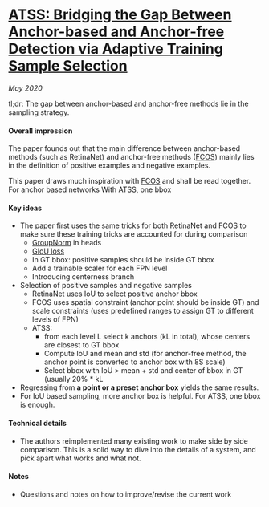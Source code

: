 # [ATSS: Bridging the Gap Between Anchor-based and Anchor-free Detection via Adaptive Training Sample Selection](https://arxiv.org/abs/1912.02424)

_May 2020_

tl;dr: The gap between anchor-based and anchor-free methods lie in the sampling strategy.

#### Overall impression
The paper founds out that the main difference between anchor-based methods (such as RetinaNet) and anchor-free methods ([FCOS](fcos.md)) mainly lies in the definition of positive examples and negative examples.

This paper draws much inspiration with [FCOS](fcos.md) and shall be read together. For anchor based networks With ATSS, one bbox

#### Key ideas
- The paper first uses the same tricks for both RetinaNet and FCOS to make sure these training tricks are accounted for during comparison
	- [GroupNorm](groupnorm.md) in heads
	- [GIoU loss](giou.md)
	- In GT bbox: positive samples should be inside GT bbox
	- Add a trainable scaler for each FPN level
	- Introducing centerness branch
- Selection of positive samples and negative samples
	- RetinaNet uses IoU to select positive anchor bbox
	- FCOS uses spatial constraint (anchor point should be inside GT) and scale constraints (uses predefined ranges to assign GT to different levels of FPN)
	- ATSS: 
		- from each level L select k anchors (kL in total), whose centers are closest to GT bbox
		- Compute IoU and mean and std (for anchor-free method, the anchor point is converted to anchor box with 8S scale)
		- Select bbox with IoU > mean + std and center of bbox in GT (usually 20% * kL
- Regressing from **a point or a preset anchor box** yields the same results.
- For IoU based sampling, more anchor box is helpful. For ATSS, one bbox is enough.

#### Technical details
- The authors reimplemented many existing work to make side by side comparison. This is a solid way to dive into the details of a system, and pick apart what works and what not.

#### Notes
- Questions and notes on how to improve/revise the current work  

